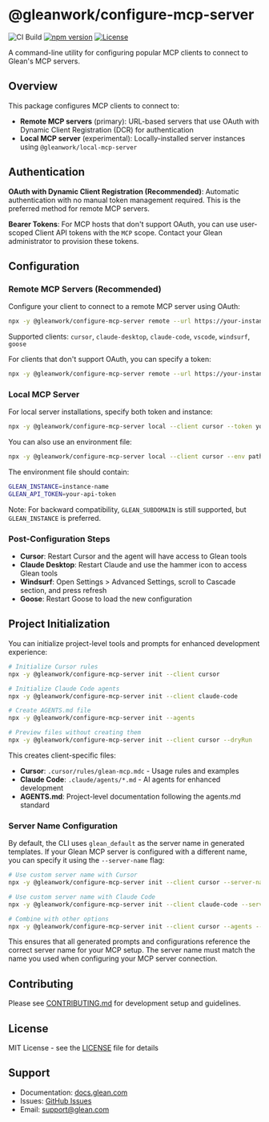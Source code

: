 # @gleanwork/configure-mcp-server

![CI Build](https://github.com/gleanwork/configure-mcp-server/actions/workflows/ci.yml/badge.svg)
[![npm version](https://badge.fury.io/js/@gleanwork%2Fconfigure-mcp-server.svg)](https://badge.fury.io/js/@gleanwork%2Fconfigure-mcp-server)
[![License](https://img.shields.io/npm/l/@gleanwork%2Fconfigure-mcp-server.svg)](https://github.com/gleanwork/configure-mcp-server/blob/main/LICENSE)

A command-line utility for configuring popular MCP clients to connect to Glean's MCP servers.

## Overview

This package configures MCP clients to connect to:

- **Remote MCP servers** (primary): URL-based servers that use OAuth with Dynamic Client Registration (DCR) for authentication
- **Local MCP server** (experimental): Locally-installed server instances using `@gleanwork/local-mcp-server`

## Authentication

**OAuth with Dynamic Client Registration (Recommended)**: Automatic authentication with no manual token management required. This is the preferred method for remote MCP servers.

**Bearer Tokens**: For MCP hosts that don't support OAuth, you can use user-scoped Client API tokens with the `MCP` scope. Contact your Glean administrator to provision these tokens.

## Configuration

### Remote MCP Servers (Recommended)

Configure your client to connect to a remote MCP server using OAuth:

```bash
npx -y @gleanwork/configure-mcp-server remote --url https://your-instance-be.glean.com/mcp/default --client cursor
```

Supported clients: `cursor`, `claude-desktop`, `claude-code`, `vscode`, `windsurf`, `goose`

For clients that don't support OAuth, you can specify a token:

```bash
npx -y @gleanwork/configure-mcp-server remote --url https://your-instance-be.glean.com/mcp/default --client cursor --token your-api-token
```

### Local MCP Server

For local server installations, specify both token and instance:

```bash
npx -y @gleanwork/configure-mcp-server local --client cursor --token your-api-token --instance instance-name
```

You can also use an environment file:

```bash
npx -y @gleanwork/configure-mcp-server local --client cursor --env path/to/.env.glean
```

The environment file should contain:

```bash
GLEAN_INSTANCE=instance-name
GLEAN_API_TOKEN=your-api-token
```

Note: For backward compatibility, `GLEAN_SUBDOMAIN` is still supported, but `GLEAN_INSTANCE` is preferred.

### Post-Configuration Steps

- **Cursor**: Restart Cursor and the agent will have access to Glean tools
- **Claude Desktop**: Restart Claude and use the hammer icon to access Glean tools
- **Windsurf**: Open Settings > Advanced Settings, scroll to Cascade section, and press refresh
- **Goose**: Restart Goose to load the new configuration

## Project Initialization

You can initialize project-level tools and prompts for enhanced development experience:

```bash
# Initialize Cursor rules
npx -y @gleanwork/configure-mcp-server init --client cursor

# Initialize Claude Code agents
npx -y @gleanwork/configure-mcp-server init --client claude-code

# Create AGENTS.md file
npx -y @gleanwork/configure-mcp-server init --agents

# Preview files without creating them
npx -y @gleanwork/configure-mcp-server init --client cursor --dryRun
```

This creates client-specific files:

- **Cursor**: `.cursor/rules/glean-mcp.mdc` - Usage rules and examples
- **Claude Code**: `.claude/agents/*.md` - AI agents for enhanced development
- **AGENTS.md**: Project-level documentation following the agents.md standard

### Server Name Configuration

By default, the CLI uses `glean_default` as the server name in generated templates. If your Glean MCP server is configured with a different name, you can specify it using the `--server-name` flag:

```bash
# Use custom server name with Cursor
npx -y @gleanwork/configure-mcp-server init --client cursor --server-name my_company_glean

# Use custom server name with Claude Code
npx -y @gleanwork/configure-mcp-server init --client claude-code --server-name enterprise_glean

# Combine with other options
npx -y @gleanwork/configure-mcp-server init --client cursor --agents --server-name acme_glean
```

This ensures that all generated prompts and configurations reference the correct server name for your MCP setup. The server name must match the name you used when configuring your MCP server connection.

## Contributing

Please see [CONTRIBUTING.md](https://github.com/gleanwork/configure-mcp-server/blob/main/CONTRIBUTING.md) for development setup and guidelines.

## License

MIT License - see the [LICENSE](LICENSE) file for details

## Support

- Documentation: [docs.glean.com](https://docs.glean.com)
- Issues: [GitHub Issues](https://github.com/gleanwork/configure-mcp-server/issues)
- Email: [support@glean.com](mailto:support@glean.com)
